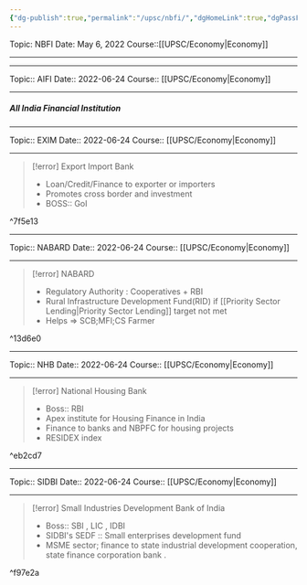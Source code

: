 ```yaml
---
{"dg-publish":true,"permalink":"/upsc/nbfi/","dgHomeLink":true,"dgPassFrontmatter":false}
---
```


Topic: NBFI
Date: May 6, 2022
Course::[[UPSC/Economy|Economy]]

---


<div class="transclusion internal-embed is-loaded"><div class="markdown-embed">

<div class="markdown-embed-title">



</div>


----
Topic:: AIFI
Date:: 2022-06-24
Course:: [[UPSC/Economy|Economy]] 

----

##### All India Financial Institution 

<div class="transclusion internal-embed is-loaded"><div class="markdown-embed">

<div class="markdown-embed-title">



</div>


----
Topic:: EXIM
Date:: 2022-06-24
Course:: [[UPSC/Economy|Economy]] 

----
>[!error] Export Import Bank
> - Loan/Credit/Finance to exporter or importers
> - Promotes cross border and investment 
> - BOSS:: GoI 

^7f5e13






</div></div>



<div class="transclusion internal-embed is-loaded"><div class="markdown-embed">

<div class="markdown-embed-title">



</div>


----
Topic:: NABARD
Date:: 2022-06-24
Course:: [[UPSC/Economy|Economy]] 

----
>[!error] NABARD
> - Regulatory Authority : Cooperatives + RBI 
> - Rural Infrastructure Development Fund(RID) if [[Priority Sector Lending|Priority Sector Lending]] target not met
> - Helps => SCB;MFI;CS Farmer 

^13d6e0




</div></div>


<div class="transclusion internal-embed is-loaded"><div class="markdown-embed">

<div class="markdown-embed-title">



</div>


----
Topic:: NHB
Date:: 2022-06-24
Course:: [[UPSC/Economy|Economy]] 

----

>[!error] National Housing Bank 
> - Boss:: RBI 
> - Apex institute for Housing Finance in India
> - Finance to banks and NBPFC for housing projects 
> - RESIDEX index 

^eb2cd7





</div></div>


<div class="transclusion internal-embed is-loaded"><div class="markdown-embed">

<div class="markdown-embed-title">



</div>


----
Topic:: SIDBI
Date:: 2022-06-24
Course:: [[UPSC/Economy|Economy]] 

----

>[!error] Small Industries Development Bank of India
> - Boss:: SBI , LIC , IDBI 
> - SIDBI's SEDF :: Small enterprises development fund 
> - MSME sector; finance to state industrial development cooperation, state finance corporation bank .

^f97e2a





</div></div>





</div></div>





